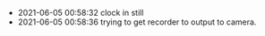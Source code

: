 - 2021-06-05 00:58:32 clock in still
- 2021-06-05 00:58:36 trying to get recorder to output to camera.